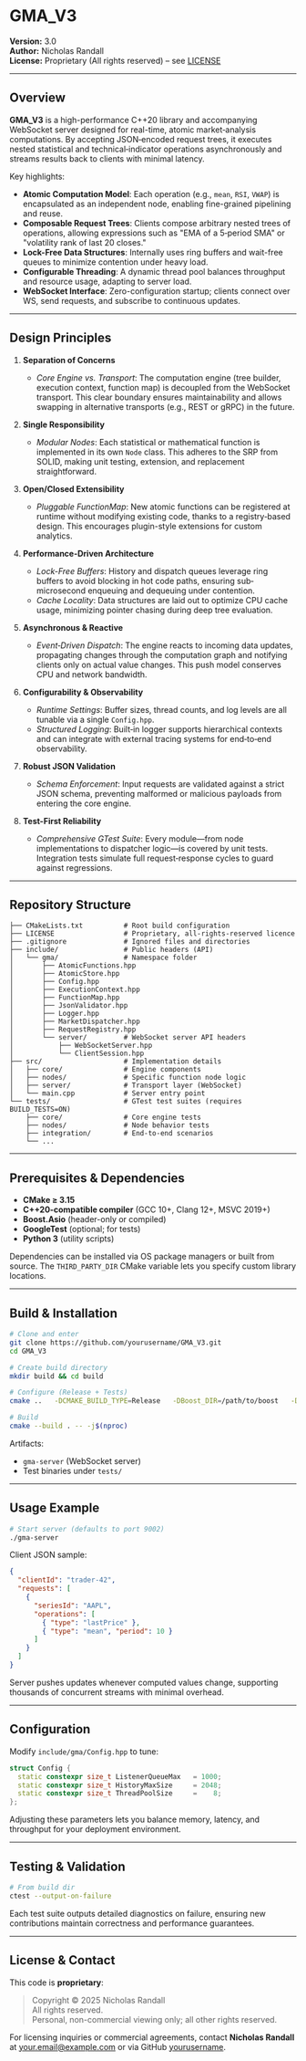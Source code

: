 # GMA_V3

**Version:** 3.0  
**Author:** Nicholas Randall  
**License:** Proprietary (All rights reserved) – see [LICENSE](./LICENSE)

---

## Overview

**GMA_V3** is a high-performance C++20 library and accompanying WebSocket server designed for real-time, atomic market‐analysis computations. By accepting JSON‐encoded request trees, it executes nested statistical and technical‐indicator operations asynchronously and streams results back to clients with minimal latency.

Key highlights:

- **Atomic Computation Model**: Each operation (e.g., `mean`, `RSI`, `VWAP`) is encapsulated as an independent node, enabling fine-grained pipelining and reuse.  
- **Composable Request Trees**: Clients compose arbitrary nested trees of operations, allowing expressions such as "EMA of a 5‐period SMA" or "volatility rank of last 20 closes."  
- **Lock-Free Data Structures**: Internally uses ring buffers and wait-free queues to minimize contention under heavy load.  
- **Configurable Threading**: A dynamic thread pool balances throughput and resource usage, adapting to server load.  
- **WebSocket Interface**: Zero-configuration startup; clients connect over WS, send requests, and subscribe to continuous updates.

---

## Design Principles

1. **Separation of Concerns**  
   - _Core Engine vs. Transport_: The computation engine (tree builder, execution context, function map) is decoupled from the WebSocket transport. This clear boundary ensures maintainability and allows swapping in alternative transports (e.g., REST or gRPC) in the future.

2. **Single Responsibility**  
   - _Modular Nodes_: Each statistical or mathematical function is implemented in its own `Node` class. This adheres to the SRP from SOLID, making unit testing, extension, and replacement straightforward.

3. **Open/Closed Extensibility**  
   - _Pluggable FunctionMap_: New atomic functions can be registered at runtime without modifying existing code, thanks to a registry‐based design. This encourages plugin-style extensions for custom analytics.

4. **Performance-Driven Architecture**  
   - _Lock-Free Buffers_: History and dispatch queues leverage ring buffers to avoid blocking in hot code paths, ensuring sub‐microsecond enqueuing and dequeuing under contention.  
   - _Cache Locality_: Data structures are laid out to optimize CPU cache usage, minimizing pointer chasing during deep tree evaluation.

5. **Asynchronous & Reactive**  
   - _Event‐Driven Dispatch_: The engine reacts to incoming data updates, propagating changes through the computation graph and notifying clients only on actual value changes. This push model conserves CPU and network bandwidth.

6. **Configurability & Observability**  
   - _Runtime Settings_: Buffer sizes, thread counts, and log levels are all tunable via a single `Config.hpp`.  
   - _Structured Logging_: Built‐in logger supports hierarchical contexts and can integrate with external tracing systems for end‐to‐end observability.

7. **Robust JSON Validation**  
   - _Schema Enforcement_: Input requests are validated against a strict JSON schema, preventing malformed or malicious payloads from entering the core engine.

8. **Test-First Reliability**  
   - _Comprehensive GTest Suite_: Every module—from node implementations to dispatcher logic—is covered by unit tests. Integration tests simulate full request‐response cycles to guard against regressions.

---

## Repository Structure

```
├── CMakeLists.txt          # Root build configuration
├── LICENSE                 # Proprietary, all-rights-reserved licence
├── .gitignore              # Ignored files and directories
├── include/                # Public headers (API)  
│   └── gma/                # Namespace folder
│       ├── AtomicFunctions.hpp
│       ├── AtomicStore.hpp
│       ├── Config.hpp
│       ├── ExecutionContext.hpp
│       ├── FunctionMap.hpp
│       ├── JsonValidator.hpp
│       ├── Logger.hpp
│       ├── MarketDispatcher.hpp
│       ├── RequestRegistry.hpp
│       └── server/         # WebSocket server API headers
│           ├── WebSocketServer.hpp
│           └── ClientSession.hpp
├── src/                    # Implementation details  
│   ├── core/               # Engine components
│   ├── nodes/              # Specific function node logic
│   ├── server/             # Transport layer (WebSocket)
│   └── main.cpp            # Server entry point
└── tests/                  # GTest test suites (requires BUILD_TESTS=ON)
    ├── core/               # Core engine tests
    ├── nodes/              # Node behavior tests
    ├── integration/        # End-to-end scenarios
    └── ...
```

---

## Prerequisites & Dependencies

- **CMake ≥ 3.15**  
- **C++20‐compatible compiler** (GCC 10+, Clang 12+, MSVC 2019+)  
- **Boost.Asio** (header-only or compiled)  
- **GoogleTest** (optional; for tests)  
- **Python 3** (utility scripts)

Dependencies can be installed via OS package managers or built from source. The `THIRD_PARTY_DIR` CMake variable lets you specify custom library locations.

---

## Build & Installation

```bash
# Clone and enter
git clone https://github.com/yourusername/GMA_V3.git
cd GMA_V3

# Create build directory
mkdir build && cd build

# Configure (Release + Tests)
cmake ..   -DCMAKE_BUILD_TYPE=Release   -DBoost_DIR=/path/to/boost   -DBUILD_TESTS=ON

# Build
cmake --build . -- -j$(nproc)
```

Artifacts:
- `gma-server` (WebSocket server)
- Test binaries under `tests/`

---

## Usage Example

```bash
# Start server (defaults to port 9002)
./gma-server
```

Client JSON sample:

```json
{
  "clientId": "trader-42",
  "requests": [
    {
      "seriesId": "AAPL",
      "operations": [
        { "type": "lastPrice" },
        { "type": "mean", "period": 10 }
      ]
    }
  ]
}
```

Server pushes updates whenever computed values change, supporting thousands of concurrent streams with minimal overhead.

---

## Configuration

Modify `include/gma/Config.hpp` to tune:

```cpp
struct Config {
  static constexpr size_t ListenerQueueMax   = 1000;
  static constexpr size_t HistoryMaxSize     = 2048;
  static constexpr size_t ThreadPoolSize     =    8;
};
```

Adjusting these parameters lets you balance memory, latency, and throughput for your deployment environment.

---

## Testing & Validation

```bash
# From build dir
ctest --output-on-failure
```

Each test suite outputs detailed diagnostics on failure, ensuring new contributions maintain correctness and performance guarantees.

---

## License & Contact

This code is **proprietary**:

> Copyright © 2025 Nicholas Randall  
> All rights reserved.  
> Personal, non-commercial viewing only; all other rights reserved.

For licensing inquiries or commercial agreements, contact **Nicholas Randall** at <your.email@example.com> or via GitHub [yourusername](https://github.com/yourusername).
